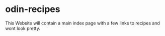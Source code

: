 # odin-recipes
This Website will contain a main index page with a few links to recipes and wont look pretty.